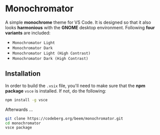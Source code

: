 # Monochromator

A simple **monochrome** theme for VS Code. It is designed so that it also looks **harmonious** with the **GNOME** desktop environment. Following **four variants** are included:

- `Monochromator Light`
- `Monochromator Dark`
- `Monochromator Light (High Contrast)`
- `Monochromator Dark (High Contrast)`

## Installation

In order to build the `.vsix` file, you'll need to make sure that the **npm package** `vsce` is installed. If not, do the following:

```sh
npm install -g vsce
```

Afterwards ...

```sh
git clone https://codeberg.org/beem/monochromator.git
cd monochromator
vsce package
```
